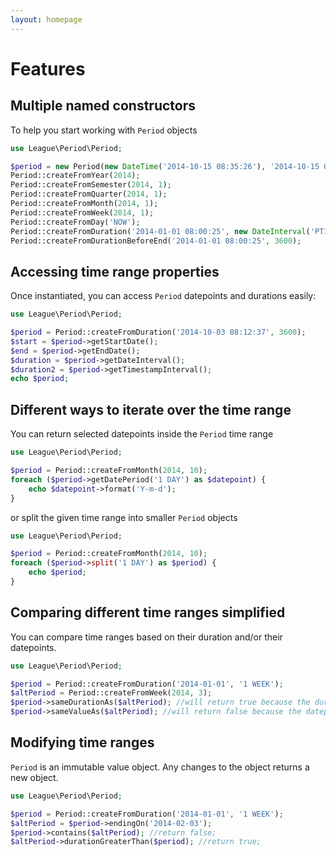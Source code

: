 ```yaml
---
layout: homepage
---
```


# Features

## Multiple named constructors

To help you start working with `Period` objects

~~~php
use League\Period\Period;

$period = new Period(new DateTime('2014-10-15 08:35:26'), '2014-10-15 08:53:12');
Period::createFromYear(2014);
Period::createFromSemester(2014, 1);
Period::createFromQuarter(2014, 1);
Period::createFromMonth(2014, 1);
Period::createFromWeek(2014, 1);
Period::createFromDay('NOW');
Period::createFromDuration('2014-01-01 08:00:25', new DateInterval('PT1H'));
Period::createFromDurationBeforeEnd('2014-01-01 08:00:25', 3600);
~~~

## Accessing time range properties

Once instantiated, you can access `Period` datepoints and durations easily:

~~~php
use League\Period\Period;

$period = Period::createFromDuration('2014-10-03 08:12:37', 3600);
$start = $period->getStartDate();
$end = $period->getEndDate();
$duration = $period->getDateInterval();
$duration2 = $period->getTimestampInterval();
echo $period;
~~~

## Different ways to iterate over the time range

You can return selected datepoints inside the `Period` time range

~~~php
use League\Period\Period;

$period = Period::createFromMonth(2014, 10);
foreach ($period->getDatePeriod('1 DAY') as $datepoint) {
    echo $datepoint->format('Y-m-d');
}
~~~

or split the given time range into smaller `Period` objects

~~~php
use League\Period\Period;

$period = Period::createFromMonth(2014, 10);
foreach ($period->split('1 DAY') as $period) {
    echo $period;
}
~~~

## Comparing different time ranges simplified

You can compare time ranges based on their duration and/or their datepoints.

~~~php
use League\Period\Period;

$period = Period::createFromDuration('2014-01-01', '1 WEEK');
$altPeriod = Period::createFromWeek(2014, 3);
$period->sameDurationAs($altPeriod); //will return true because the duration are equals
$period->sameValueAs($altPeriod); //will return false because the datepoints differ
~~~

## Modifying time ranges

`Period` is an immutable value object. Any changes to the object returns a new object.

~~~php
use League\Period\Period;

$period = Period::createFromDuration('2014-01-01', '1 WEEK');
$altPeriod = $period->endingOn('2014-02-03');
$period->contains($altPeriod); //return false;
$altPeriod->durationGreaterThan($period); //return true;
~~~